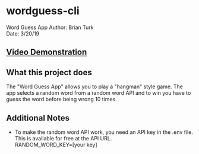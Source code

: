 # wordguess-cli
Word Guess App 
Author: Brian Turk  
Date: 3/20/19

## [Video Demonstration](https://photos.app.goo.gl/9eZKYB1XLZjagCMF8)


## What this project does
The "Word Guess App" allows you to play a "hangman" style game.  The app selects a random word from a random word API and to win you have to guess the word before being wrong 10 times.


## Additional Notes
* To make the random word API work, you need an API key in the .env file.  This is available for free at the API URL.  
RANDOM_WORD_KEY=[your key]








